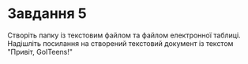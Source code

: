 # Завдання 5
Створіть папку із текстовим файлом та файлом електронної таблиці. Надішліть посилання на створений текстовий документ із текстом "Привіт, GoITeens!"